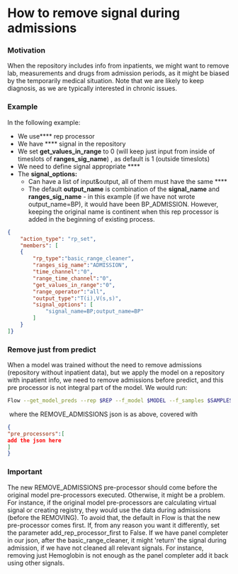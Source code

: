 # How to remove signal during admissions
### Motivation
When the repository includes info from inpatients, we might want to remove lab, measurements and drugs from admission periods, as it might be biased by the temporarily medical situation.
Note that we are likely to keep diagnosis, as we are typically interested in chronic issues.
### Example
In the following example:

- We use**** rep processor
- We have **** signal in the repository
- We set **get_values_in_range** to 0 (will keep just input from inside of timeslots of **ranges_sig_name**) , as default is 1 (outside timeslots)
- We need to define signal appropriate ****
- The **signal_options:**
	- Can have a list of input&output, all of them must have the same ****
	- The default **output_name** is combination of the **signal_name** and **ranges_sig_name** - in this example (if we have not wrote output_name=BP), it would have been BP_ADMISSION. However, keeping the original name is continent when this rep processor is added in the beginning of existing process. 
 
```json
{
	"action_type": "rp_set",
	"members": [
	{
		"rp_type":"basic_range_cleaner",
		"ranges_sig_name":"ADMISSION",
		"time_channel":"0",
		"range_time_channel":"0",
		"get_values_in_range":"0",
		"range_operator":"all",
		"output_type":"T(i),V(s,s)",
		"signal_options": [ 
			"signal_name=BP;output_name=BP"
		]
	}
]}
```
### Remove just from predict
When a model was trained without the need to remove admissions (repository without inpatient data), but we apply the model on a repository with inpatient info, we need to remove admissions before predict, and this pre processor is not integral part of the model.
We would run:
```bash
Flow --get_model_preds --rep $REP --f_model $MODEL --f_samples $SAMPLES --f_preds $PREDS --f_pre_json $REMOVE_ADMISSIONS
```
 where the REMOVE_ADMISSIONS json is as above, covered with
```json
{
"pre_processors":[
add the json here
]
}
```
### Important
The new REMOVE_ADMISSIONS pre-processor should come before the original model pre-processors executed. Otherwise, it might be a problem. For instance, if the original model pre-processors are calculating virtual signal or creating registry, they would use the data during admissions (before the REMOVING). To avoid that, the default in Flow is that the new pre-processor comes first. If, from any reason you want it differently, set the parameter add_rep_processor_first to False.
If we have panel completer in our json, after the basic_range_cleaner, it might 'return' the signal during admission, if we have not cleaned all relevant signals. For instance, removing just Hemoglobin is not enough as the panel completer add it back using other signals.

